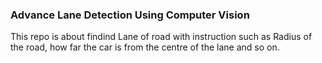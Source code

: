 ### Advance Lane Detection Using Computer Vision 
This repo is about findind Lane of road with instruction such as Radius of the road, how far the car is from the centre of the lane and so on.